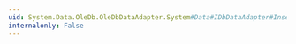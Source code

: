 ```yaml
---
uid: System.Data.OleDb.OleDbDataAdapter.System#Data#IDbDataAdapter#InsertCommand
internalonly: False
---
```

